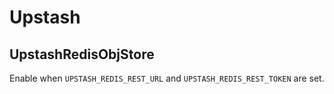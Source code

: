 # Upstash

## UpstashRedisObjStore

Enable when `UPSTASH_REDIS_REST_URL` and `UPSTASH_REDIS_REST_TOKEN` are set.
